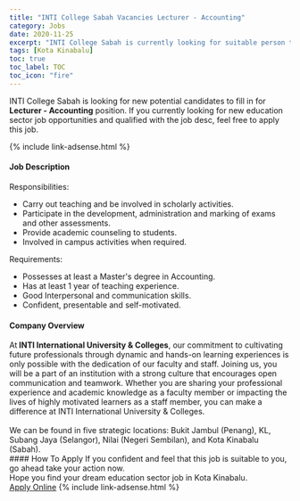```yaml
---
title: "INTI College Sabah Vacancies Lecturer - Accounting" 
category: Jobs 
date: 2020-11-25 
excerpt: "INTI College Sabah is currently looking for suitable person to fill in the Lecturer - Accounting which positioned at Kota Kinabalu" 
tags: [Kota Kinabalu] 
toc: true 
toc_label: TOC 
toc_icon: "fire" 
--- 
```


<p>INTI College Sabah is looking for new potential candidates to fill in for <b>Lecturer - Accounting</b> position. If you currently looking for new education sector job opportunities and qualified with the job desc, feel free to apply this job.
</p>{% include link-adsense.html %} 
 <div><div><div><h4>Job Description</h4></div></div><div><div><span><div><div>Responsibilities:</div><ul><li>Carry out teaching and be involved in scholarly activities.</li><li>Participate in the development, administration and marking of exams and other assessments.</li><li>Provide academic counseling to students.</li><li>Involved in campus activities when required.</li></ul><div>Requirements:</div><ul><li>Possesses at least a Master's degree in Accounting.</li><li>Has at least 1 year of teaching experience.</li><li>Good Interpersonal and communication skills.</li><li>Confident, presentable and self-motivated.</li></ul></div></span></div></div></div> 
<div><div><div><h4>Company Overview</h4></div></div><div><div><span><div><div>
<div>
		At<strong> INTI International University &amp; Colleges</strong>, our commitment to cultivating future professionals through dynamic and hands-on learning experiences is only possible with the dedication of our faculty and staff. Joining us, you will be a part of an institution with a strong culture that encourages open communication and teamwork. Whether you are sharing your professional experience and academic knowledge as a faculty member or impacting the lives of highly motivated learners as a staff member, you can make a difference at INTI International University &amp; Colleges.&#160;<br>
<br>
		We can be found in five strategic locations: Bukit Jambul (Penang), KL, Subang Jaya (Selangor), Nilai (Negeri Sembilan), and Kota Kinabalu (Sabah).&#160;</div>
</div></div></span></div></div></div> 
#### How To Apply 
If you confident and feel that this job is suitable to you, go ahead take your action now. <br/> 
Hope you find your dream education sector job in Kota Kinabalu. <br/> 
<a href="https://www.jobstreet.com.my/en/job/lecturer-accounting-4420569?jobId=jobstreet-my-job-4420569&sectionRank=30&token=0~e0860c0d-4838-4d96-8d65-d4f9702adb83&fr=SRP%20View%20In%20New%20Ta" class="btn btn--info" target="_blank" rel="nofollow noopenner">Apply Online</a> 
{% include link-adsense.html %} 